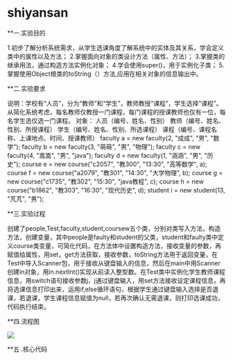 # shiyansan
**一.实验目的

1.初步了解分析系统需求，从学生选课角度了解系统中的实体及其关系，学会定义类中的属性以及方法；
2.掌握面向对象的类设计方法（属性、方法）；
3.掌握类的继承用法，通过构造方法实例化对象；
4.学会使用super()，用于实例化子类；
5.掌握使用Object根类的toString（）方法,应用在相关对象的信息输出中。

**二.实验要求

说明：学校有“人员”，分为“教师”和“学生”，教师教授“课程”，学生选择“课程”。从简化系统考虑，每名教师仅教授一门课程，每门课程的授课教师也仅有一位，每名学生选仅选一门课程。
对象：	人员（编号、姓名、性别）
教师（编号、姓名、性别、所授课程）
学生（编号、姓名、性别、所选课程）
课程（编号、课程名称、上课地点、时间、授课教师）
faculty a = new faculty(2, "成成", "男", "数学");
faculty b = new faculty(3, "萌萌", "男", "物理");
faculty c = new faculty(4, "嵩嵩", "男", "java");
faculty d = new faculty(1, "涵涵", "男", "历史");
course e = new course("c2057", "教300", "13:30", "高等数学", a);
course f = new course("a2079", "教301", "14:30", "大学物理", b);
course g = new course("c1735", "教302", "15:30", "java教程", c);
course h = new course("b1862", "教303", "16:30", "现代历史", d);
student i = new student(13, "芃芃", "男");

**三.实验过程

创建了people,Test,faculty,student,coursew五个类，分别对类写入方法，构造方法，创建变量，其中people是faulty和student的父类，student和faulty类中定义course类变量，可简化代码，在方法体中设置构造方法，接收变量的参数，再赋值给属性，用set，get方法获取，接收参数，toString方法用于返回变量，在Test中导入Scanner包，用于接收从键盘输入的信息，然后在main中用Scanner创建in对象，用in.nextInt()实现从前读入整型数。在Test类中实例化学生教师课程信息，用switch语句接收参数j，j通过键盘输入，用set方法接收设定课程信息，再将选课信息打印出来，运用if,else循环语句，根据学生通过键盘输入选择是否退课，若退课，学生课程信息赋值为null，若再次确认无需退课，则打印选课成功，代码执行结束。

**四.流程图

![](https://github.com/buruopeng/shiyansan/blob/main/c1c3acf4aec4607869cce9e12ea1b8c.png"")

**五 .核心代码

